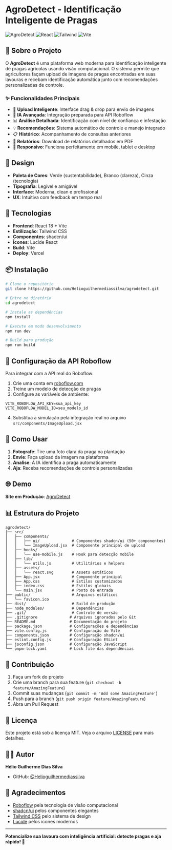 # AgroDetect - Identificação Inteligente de Pragas

![AgroDetect](https://img.shields.io/badge/AgroDetect-Agricultura%20Tecnol%C3%B3gica-green)
![React](https://img.shields.io/badge/React-18-blue)
![Tailwind](https://img.shields.io/badge/Tailwind-CSS-38B2AC)
![Vite](https://img.shields.io/badge/Vite-Build-646CFF)

## 🌱 Sobre o Projeto

O **AgroDetect** é uma plataforma web moderna para identificação inteligente de pragas agrícolas usando visão computacional. O sistema permite que agricultores façam upload de imagens de pragas encontradas em suas lavouras e recebam identificação automática junto com recomendações personalizadas de controle.

### ✨ Funcionalidades Principais

- 📸 **Upload Inteligente**: Interface drag & drop para envio de imagens
- 🤖 **IA Avançada**: Integração preparada para API Roboflow
- 📊 **Análise Detalhada**: Identificação com nível de confiança e infestação
- 💡 **Recomendações**: Sistema automático de controle e manejo integrado
- 📋 **Histórico**: Acompanhamento de consultas anteriores
- 📄 **Relatórios**: Download de relatórios detalhados em PDF
- 📱 **Responsivo**: Funciona perfeitamente em mobile, tablet e desktop

## 🎨 Design

- **Paleta de Cores**: Verde (sustentabilidade), Branco (clareza), Cinza (tecnologia)
- **Tipografia**: Legível e amigável
- **Interface**: Moderna, clean e profissional
- **UX**: Intuitiva com feedback em tempo real

## 🚀 Tecnologias

- **Frontend**: React 18 + Vite
- **Estilização**: Tailwind CSS
- **Componentes**: shadcn/ui
- **Ícones**: Lucide React
- **Build**: Vite
- **Deploy**: Vercel

## 📦 Instalação

```bash
# Clone o repositório
git clone https://github.com/Helioguilhermediassilva/agrodetect.git

# Entre no diretório
cd agrodetect

# Instale as dependências
npm install

# Execute em modo desenvolvimento
npm run dev

# Build para produção
npm run build
```

## 🔧 Configuração da API Roboflow

Para integrar com a API real do Roboflow:

1. Crie uma conta em [roboflow.com](https://roboflow.com)
2. Treine um modelo de detecção de pragas
3. Configure as variáveis de ambiente:

```env
VITE_ROBOFLOW_API_KEY=sua_api_key
VITE_ROBOFLOW_MODEL_ID=seu_modelo_id
```

4. Substitua a simulação pela integração real no arquivo `src/components/ImageUpload.jsx`

## 📱 Como Usar

1. **Fotografe**: Tire uma foto clara da praga na plantação
2. **Envie**: Faça upload da imagem na plataforma
3. **Analise**: A IA identifica a praga automaticamente
4. **Aja**: Receba recomendações de controle personalizadas

## 🌐 Demo

**Site em Produção**: [AgroDetect](https://mjqbnjbb.manus.space)

## 📊 Estrutura do Projeto

```
agrodetect/
├── src/
│   ├── components/
│   │   ├── ui/              # Componentes shadcn/ui (50+ componentes)
│   │   └── ImageUpload.jsx  # Componente principal de upload
│   ├── hooks/
│   │   └── use-mobile.js    # Hook para detecção mobile
│   ├── lib/
│   │   └── utils.js         # Utilitários e helpers
│   ├── assets/
│   │   └── react.svg        # Assets estáticos
│   ├── App.jsx              # Componente principal
│   ├── App.css              # Estilos customizados
│   ├── index.css            # Estilos globais
│   └── main.jsx             # Ponto de entrada
├── public/                  # Arquivos estáticos
│   └── favicon.ico
├── dist/                    # Build de produção
├── node_modules/            # Dependências
├── .git/                    # Controle de versão
├── .gitignore              # Arquivos ignorados pelo Git
├── README.md               # Documentação do projeto
├── package.json            # Configurações e dependências
├── vite.config.js          # Configuração do Vite
├── components.json         # Configuração shadcn/ui
├── eslint.config.js        # Configuração ESLint
├── jsconfig.json           # Configuração JavaScript
└── pnpm-lock.yaml          # Lock file das dependências
```

## 🤝 Contribuição

1. Faça um fork do projeto
2. Crie uma branch para sua feature (`git checkout -b feature/AmazingFeature`)
3. Commit suas mudanças (`git commit -m 'Add some AmazingFeature'`)
4. Push para a branch (`git push origin feature/AmazingFeature`)
5. Abra um Pull Request

## 📄 Licença

Este projeto está sob a licença MIT. Veja o arquivo [LICENSE](LICENSE) para mais detalhes.

## 👨‍💻 Autor

**Hélio Guilherme Dias Silva**
- GitHub: [@Helioguilhermediassilva](https://github.com/Helioguilhermediassilva)

## 🙏 Agradecimentos

- [Roboflow](https://roboflow.com) pela tecnologia de visão computacional
- [shadcn/ui](https://ui.shadcn.com) pelos componentes elegantes
- [Tailwind CSS](https://tailwindcss.com) pelo sistema de design
- [Lucide](https://lucide.dev) pelos ícones modernos

---

**Potencialize sua lavoura com inteligência artificial: detecte pragas e aja rápido! 🌾**

